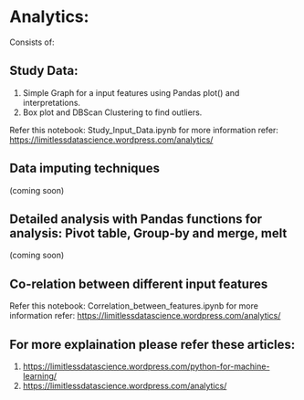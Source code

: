 # Analytics:

Consists of:
  
## Study Data:
  1. Simple Graph for a input features using Pandas plot() and interpretations.  
  2. Box plot and DBScan Clustering to find outliers.
  
  Refer this notebook: Study_Input_Data.ipynb
  for more information refer: https://limitlessdatascience.wordpress.com/analytics/

## Data imputing techniques 
(coming soon)
## Detailed analysis with Pandas functions for analysis: Pivot table,  Group-by and merge, melt 
(coming soon)
## Co-relation between different input features

Refer this notebook: Correlation_between_features.ipynb
for more information refer: https://limitlessdatascience.wordpress.com/analytics/

## For more explaination please refer these articles: 
1. https://limitlessdatascience.wordpress.com/python-for-machine-learning/
2. https://limitlessdatascience.wordpress.com/analytics/

